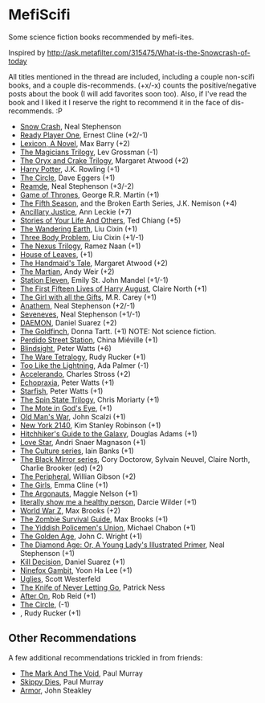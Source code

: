 # MefiScifi
Some science fiction books recommended by mefi-ites. 

Inspired by http://ask.metafilter.com/315475/What-is-the-Snowcrash-of-today

All titles mentioned in the thread are included, including a couple non-scifi books, and a couple dis-recommends. (+x/-x) counts the positive/negative posts about the book (I will add favorites soon too).  Also, if I've read the book and I liked it I reserve the right to recommend it in the face of dis-recommends. :P

- [Snow Crash](https://www.amazon.com/Snow-Crash-Neal-Stephenson/dp/0553380958/), Neal Stephenson
- [Ready Player One](https://www.amazon.com/Ready-Player-One-Ernest-Cline/dp/0307887448/), Ernest Cline (+2/-1)
- [Lexicon, A Novel](https://www.amazon.com/Lexicon-Novel-Max-Barry/dp/0143125427/), Max Barry (+2)
- [The Magicians Trilogy](https://www.amazon.com/Magicians-Novel-Trilogy/dp/0452296293/), Lev Grossman (-1)
- [The Oryx and Crake Trilogy](https://www.amazon.com/Oryx-Crake-Margaret-Atwood/dp/0385721676), Margaret Atwood (+2)
- [Harry Potter](https://www.amazon.com/Harry-Potter-Paperback-Box-Books/dp/0545162076/), J.K. Rowling (+1)
- [The Circle](https://www.amazon.com/Circle-Dave-Eggers/dp/0345807294/), Dave Eggers (+1)
- [Reamde](https://www.amazon.com/Reamde-Novel-Neal-Stephenson/dp/0062191497/), Neal Stephenson (+3/-2)
- [Game of Thrones](https://www.amazon.com/Thrones-Clash-Kings-Swords-Dragons/dp/0345535529/), George R.R. Martin (+1)
- [The Fifth Season](https://www.amazon.com/Fifth-Season-Broken-Earth/dp/0316229296/), and the Broken Earth Series, J.K. Nemison (+4)
- [Ancillary Justice](https://www.amazon.com/Ancillary-Justice-Imperial-Radch-Leckie/dp/031624662X/), Ann Leckie (+7)
- [Stories of Your Life And Others](https://www.amazon.com/Stories-Your-Life-Others-Chiang/dp/1101972122/), Ted Chiang (+5)
- [The Wandering Earth](https://www.amazon.com/Wandering-Earth-Classic-Science-Collection-ebook/dp/B00CXUKNA2/), Liu Cixin (+1)
- [Three Body Problem](https://www.amazon.com/Three-Body-Problem-Cixin-Liu/dp/0765382032/), Liu Cixin (+1/-1)
- [The Nexus Trilogy](https://www.amazon.com/Nexus-Trilogy-2-Book/dp/B071R785NP/), Ramez Naan (+1)
- [House of Leaves](), (+1)
- [The Handmaid's Tale](https://www.amazon.com/Handmaids-Tale-Margaret-Atwood-ebook/dp/B003JFJHTS/), Margaret Atwood (+2)
- [The Martian](https://www.amazon.com/Martian-Novel-Andy-Weir-ebook/dp/B00EMXBDMA/), Andy Weir (+2)
- [Station Eleven](https://www.amazon.com/Station-Eleven-Emily-John-Mandel-ebook/dp/B00J1IQUYM/),  Emily St. John Mandel (+1/-1)
- [The First Fifteen Lives of Harry August](https://www.amazon.com/First-Fifteen-Lives-Harry-August-ebook/dp/B00ECE9OD4/), Claire North (+1)
- [The Girl with all the Gifts](https://www.amazon.com/Girl-All-Gifts-M-Carey-ebook/dp/B00CO7FLFG/), M.R. Carey (+1)
- [Anathem](https://www.amazon.com/Anathem-Neal-Stephenson-ebook/dp/B0015DPXKI/), Neal Stephenson (+2/-1)
- [Seveneves](https://www.amazon.com/Seveneves-Neal-Stephenson/dp/0062334514/), Neal Stephenson (+1/-1)
- [DAEMON](https://www.amazon.com/DAEMON-Daniel-Suarez/dp/0451228731/), Daniel Suarez (+2)
- [The Goldfinch](https://www.amazon.com/Goldfinch-Novel-Pulitzer-Prize-Fiction/dp/0316055441/), Donna Tartt. (+1) NOTE: Not science fiction.
- [Perdido Street Station](https://www.amazon.com/Perdido-Street-Station-Bas-Lag-Miéville/dp/0345443020/), China Miéville (+1)
- [Blindsight](https://www.amazon.com/Blindsight-Peter-Watts/dp/0765319640/), Peter Watts (+6)
- [The Ware Tetralogy](https://www.amazon.com/Ware-Tetralogy-Rudy-Rucker/dp/1607012111/), Rudy Rucker (+1)
- [Too Like the Lightning](https://www.amazon.com/Too-Like-Lightning-Terra-Ignota/dp/0765378019/), Ada Palmer (-1)
- [Accelerando](https://www.amazon.com/Accelerando-Singularity-Charles-Stross/dp/0441014151/), Charles Stross (+2)
- [Echopraxia](https://www.amazon.com/Echopraxia-Peter-Watts/dp/0765328038/), Peter Watts (+1)
- [Starfish](https://www.amazon.com/Starfish-Rifters-Trilogy-Peter-Watts/dp/0765315963/), Peter Watts (+1)
- [The Spin State Trilogy](), Chris Moriarty (+1)
- [The Mote in God's Eye](), (+1)
- [Old Man's War](), John Scalzi (+1)
- [New York 2140](https://www.amazon.com/New-York-2140-Stanley-Robinson/dp/031626234X/), Kim Stanley Robinson (+1)
- [Hitchhiker's Guide to the Galaxy](), Douglas Adams (+1)
- [Love Star](), Andri Snaer Magnason (+1)
- [The Culture series](), Iain Banks (+1)
- [The Black Mirror series](https://www.amazon.com/Black-Mirror-Literary-Season/dp/0399180001/),  Cory Doctorow, Sylvain Neuvel, Claire North, Charlie Brooker (ed) (+2)
- [The Peripheral](), Willian Gibson (+2)
- [The Girls](), Emma Cline (+1)
- [The Argonauts](), Maggie Nelson (+1)
- [literally show me a healthy person](), Darcie Wilder (+1)
- [World War Z](), Max Brooks (+2)
- [The Zombie Survival Guide](https://www.amazon.com/Zombie-Survival-Guide-Complete-Protection/dp/1400049628/), Max Brooks (+1)
- [The Yiddish Policemen's Union](), Michael Chabon (+1)
- [The Golden Age](), John C. Wright (+1)
- [The Diamond Age: Or, A Young Lady's Illustrated Primer](), Neal Stephenson (+1)
- [Kill Decision](), Daniel Suarez (+1)
- [Ninefox Gambit](), Yoon Ha Lee (+1)
- [Uglies](https://www.amazon.com/Uglies-Scott-Westerfeld/dp/1442419814/), Scott Westerfeld
- [The Knife of Never Letting Go](https://www.amazon.com/Knife-Never-Letting-Reissue-bonus/dp/0763676187/), Patrick Ness
- [After On](https://www.amazon.com/After-Silicon-Valley-Rob-Reid/dp/1524798053/), Rob Reid (+1)
- [The Circle](), (-1)
- [](), Rudy Rucker (+1)

## Other Recommendations 
A few additional recommendations trickled in from friends:
- [The Mark And The Void](), Paul Murray
- [Skippy Dies](), Paul Murray
- [Armor](), John Steakley


